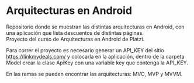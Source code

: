 # Arquitecturas en Android
Repositorio donde se muestran las distintas arquitecturas en Android, con una aplicación que lista descuentos de distintas páginas.  
Proyecto del curso de Arquitecturas en Android de Platzi.

Para correr el proyecto es necesario generar un API_KEY del sitio https://linkmydeals.com/ y colocarla en la aplicación, dentro de la carpeta Model crear la clase ApiKey con una variable key que contenga la API_KEY.  

En las ramas se pueden encontrar las arquitecturas: MVC, MVP y MVVM.

